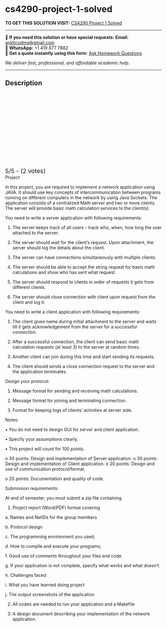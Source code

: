 # cs4290-project-1-solved
**TO GET THIS SOLUTION VISIT:** [CS4290 Project 1 Solved](https://www.ankitcodinghub.com/product/cs4290-ce-cs-4390-004-computer-networks-solved/)


---

📩 **If you need this solution or have special requests:** **Email:** ankitcoding@gmail.com  
📱 **WhatsApp:** +1 419 877 7882  
📄 **Get a quote instantly using this form:** [Ask Homework Questions](https://www.ankitcodinghub.com/services/ask-homework-questions/)

*We deliver fast, professional, and affordable academic help.*

---

<h2>Description</h2>



<div class="kk-star-ratings kksr-auto kksr-align-center kksr-valign-top" data-payload="{&quot;align&quot;:&quot;center&quot;,&quot;id&quot;:&quot;124295&quot;,&quot;slug&quot;:&quot;default&quot;,&quot;valign&quot;:&quot;top&quot;,&quot;ignore&quot;:&quot;&quot;,&quot;reference&quot;:&quot;auto&quot;,&quot;class&quot;:&quot;&quot;,&quot;count&quot;:&quot;2&quot;,&quot;legendonly&quot;:&quot;&quot;,&quot;readonly&quot;:&quot;&quot;,&quot;score&quot;:&quot;5&quot;,&quot;starsonly&quot;:&quot;&quot;,&quot;best&quot;:&quot;5&quot;,&quot;gap&quot;:&quot;4&quot;,&quot;greet&quot;:&quot;Rate this product&quot;,&quot;legend&quot;:&quot;5\/5 - (2 votes)&quot;,&quot;size&quot;:&quot;24&quot;,&quot;title&quot;:&quot;CS4290 Project 1 Solved&quot;,&quot;width&quot;:&quot;138&quot;,&quot;_legend&quot;:&quot;{score}\/{best} - ({count} {votes})&quot;,&quot;font_factor&quot;:&quot;1.25&quot;}">

<div class="kksr-stars">

<div class="kksr-stars-inactive">
            <div class="kksr-star" data-star="1" style="padding-right: 4px">


<div class="kksr-icon" style="width: 24px; height: 24px;"></div>
        </div>
            <div class="kksr-star" data-star="2" style="padding-right: 4px">


<div class="kksr-icon" style="width: 24px; height: 24px;"></div>
        </div>
            <div class="kksr-star" data-star="3" style="padding-right: 4px">


<div class="kksr-icon" style="width: 24px; height: 24px;"></div>
        </div>
            <div class="kksr-star" data-star="4" style="padding-right: 4px">


<div class="kksr-icon" style="width: 24px; height: 24px;"></div>
        </div>
            <div class="kksr-star" data-star="5" style="padding-right: 4px">


<div class="kksr-icon" style="width: 24px; height: 24px;"></div>
        </div>
    </div>

<div class="kksr-stars-active" style="width: 138px;">
            <div class="kksr-star" style="padding-right: 4px">


<div class="kksr-icon" style="width: 24px; height: 24px;"></div>
        </div>
            <div class="kksr-star" style="padding-right: 4px">


<div class="kksr-icon" style="width: 24px; height: 24px;"></div>
        </div>
            <div class="kksr-star" style="padding-right: 4px">


<div class="kksr-icon" style="width: 24px; height: 24px;"></div>
        </div>
            <div class="kksr-star" style="padding-right: 4px">


<div class="kksr-icon" style="width: 24px; height: 24px;"></div>
        </div>
            <div class="kksr-star" style="padding-right: 4px">


<div class="kksr-icon" style="width: 24px; height: 24px;"></div>
        </div>
    </div>
</div>


<div class="kksr-legend" style="font-size: 19.2px;">
            5/5 - (2 votes)    </div>
    </div>
Project

In this project, you are required to implement a network application using JAVA. It should use key concepts of intercommunication between programs running on different computers in the network by using Java Sockets. The application consists of a centralized Math server and two or more clients. The server will provide basic math calculation services to the client(s).

You need to write a server application with following requirements:

1. The server keeps track of all users – track who, when, how long the user attached to the server.

2. The server should wait for the client’s request. Upon attachment, the server should log the details about the client.

3. The server can have connections simultaneously with multiple clients.

4. The server should be able to accept the string request for basic math calculations and show who has sent what request.

5. The server should respond to clients in order of requests it gets from different clients.

6. The server should close connection with client upon request from the client and log it.

You need to write a client application with following requirements:

1. The client gives name during initial attachment to the server and waits till it gets acknowledgement from the server for a successful connection.

2. After a successful connection, the client can send basic math calculation requests (at least 3) to the server at random times.

3. Another client can join during this time and start sending its requests.

4. The client should sends a close connection request to the server and the application terminates.

Design your protocol:

1. Message format for sending and receiving math calculations.

2. Message format for joining and terminating connection.

3. Format for keeping logs of clients’ activities at server side.

Notes:

• You do not need to design GUI for server and client application.

• Specify your assumptions clearly.

• This project will count for 100 points.

o 30 points: Design and implementation of Server application. o 30 points: Design and implementation of Client application. o 20 points: Design and use of communication protocol/format.

o 20 points: Documentation and quality of code.

Submission requirements:

At end of semester, you must submit a zip file containing

1. Project report (Word/PDF) format covering

a. Names and NetIDs for the group members

b. Protocol design

c. The programming environment you used;

d. How to compile and execute your programs;

f. Good use of comments throughout your files and code

g. If your application is not complete, specify what works and what doesn’t.

h. Challenges faced

i. What you have learned doing project

j. The output screenshots of the application

2. All codes are needed to run your application and a Makefile

3. A design document describing your implementation of the network application.
